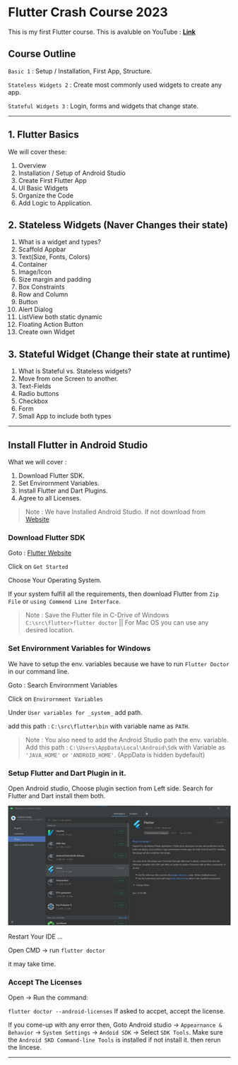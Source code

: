 # **Flutter Crash Course 2023**

This is my first Flutter course. This is avaluble on YouTube : **[Link](https://www.youtube.com/playlist?list=PL5jb9EteFAODi35jPznP37hnR2sTHOOTU)**

## **Course Outline**

`Basic 1` : Setup / Installation, First App, Structure.

`Stateless Widgets 2` : Create most commonly used widgets to create any app.

`Stateful Widgets 3` : Login, forms and widgets that change state.

---

## 1. **Flutter Basics**

We will cover these:

1. Overview
2. Installation / Setup of Android Studio
3. Create First Flutter App
4. UI Basic Widgets
5. Organize the Code
6. Add Logic to Application.

## 2. **Stateless Widgets** (Naver Changes their state)

1. What is a widget and types?
2. Scaffold Appbar
3. Text(Size, Fonts, Colors)
4. Container
5. Image/Icon
6. Size margin and padding
7. Box Constraints
8. Row and Column
9. Button
10. Alert Dialog
11. ListView both static dynamic
12. Floating Action Button
13. Create own Widget

## 3. **Stateful Widget** (Change their state at runtime)

1. What is Stateful vs. Stateless widgets?
2. Move from one Screen to another.
3. Text-Fields
4. Radio buttons
5. Checkbox
6. Form
7. Small App to include both types

---

## **Install Flutter in Android Studio**

What we will cover :

1. Download Flutter SDK.
2. Set Envirornment Variables.
3. Install Flutter and Dart Plugins.
4. Agree to all Licenses.

> Note : We have Installed Android Studio. If not download from [Website](https://developer.android.com/studio)

### **Download Flutter SDK**

Goto : [Flutter Website](https://flutter.dev/)

Click on `Get Started`

Choose Your Operating System.

If your system fulfill all the requirements, then download Flutter from `Zip File` or `using Commend Line Interface`.

> Note : Save the Flutter file in C-Drive of Windows `C:\src\flutter>flutter doctor` || For Mac OS you can use any desired location.

### **Set Envirornment Variables for Windows**

We have to setup the env. variables because we have to run `Flutter Doctor` in our command line.

Goto : Search Envirornment Variables

Click on `Envirornment Variables`

Under `User variables for _system_` add path.

add this path : `C:\src\flutter\bin` with variable name as `PATH`.

>Note : You also need to add the Android Studio path the env. variable. Add this path : `C:\Users\AppData\Local\Android\Sdk` with Variable as `'JAVA_HOME'` or `'ANDROID_HOME'`. (AppData is hidden bydefault)

### **Setup Flutter and Dart Plugin in it.**

Open Android studio, Choose plugin section from Left side. Search for Flutter and Dart install them both.

![Image](Images/plugin.jpg)

Restart Your IDE ...

Open CMD -> run `flutter doctor`

it may take time.

### **Accept The Licenses**

Open -> Run the command:

`flutter doctor --android-licenses` If asked to accpet, accept the license.

If you come-up with any error then, Goto Android studio -> `Appearnance & Behavior` -> `System Settings` -> `Andoid SDK` -> Select `SDK Tools`. Make sure the `Android SKD Command-line Tools` is installed if not install it. then rerun the lincese.

---
